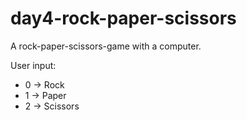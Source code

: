 # day4-rock-paper-scissors

A rock-paper-scissors-game with a computer. 

User input:
- 0 -> Rock
- 1 -> Paper
- 2 -> Scissors
